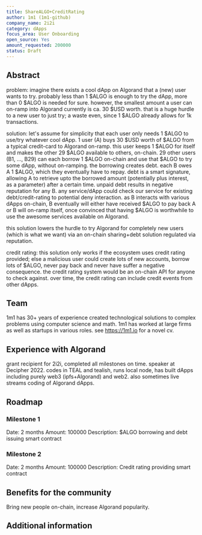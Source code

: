 ```yaml
---
title: ShareALGO+CreditRating
author: 1m1 (1m1-github)
company_name: 2i2i
category: dApps
focus_area: User Onboarding
open_source: Yes
amount_requested: 200000
status: Draft
---
```


## Abstract
problem:
imagine there exists a cool dApp on Algorand that a (new) user wants to try. probably less than 1 $ALGO is enough to try the dApp, more than 0 $ALGO is needed for sure.
however, the smallest amount a user can on-ramp into Algorand currently is ca. 30 $USD worth. that is a huge hurdle to a new user to just try; a waste even, since 1 $ALGO already allows for 1k transactions.

solution:
let's assume for simplicity that each user only needs 1 $ALGO to use/try whatever cool dApp.
1 user (A) buys 30 $USD worth of $ALGO from a typical credit-card to Algorand on-ramp. this user keeps 1 $ALGO for itself and makes the other 29 $ALGO available to others, on-chain.
29 other users (B1, ..., B29) can each borrow 1 $ALGO on-chain and use that $ALGO to try some dApp, without on-ramping. the borrowing creates debt. each B owes A 1 $ALGO, which they eventually have to repay.
debt is a smart signature, allowing A to retrieve upto the borrowed amount (potentially plus interest, as a parameter) after a certain time.
unpaid debt results in negative reputation for any B. any service/dApp could check our service for existing debt/credit-rating to potential deny interaction.
as B interacts with various dApps on-chain, B eventually will either have received $ALGO to pay back A or B will on-ramp itself, once convinced that having $ALGO is worthwhile to use the awesome services available on Algorand.

this solution lowers the hurdle to try Algorand for completely new users (which is what we want) via an on-chain sharing+debt solution regulated via reputation.

credit rating:
this solution only works if the ecosystem uses credit rating provided; else a malicious user could create lots of new accounts, borrow lots of $ALGO, never pay back and never have suffer a negative consequence.
the credit rating system would be an on-chain API for anyone to check against.
over time, the credit rating can include credit events from other dApps.

## Team
1m1 has 30+ years of experience created technological solutions to complex problems using computer science and math. 1m1 has worked at large firms as well as startups in various roles. see https://1m1.io for a novel cv.

## Experience with Algorand
grant recipient for 2i2i, completed all milestones on time. speaker at Decipher 2022.
codes in TEAL and tealish, runs local node, has built dApps including purely web3 (ipfs+Algorand) and web2.
also sometimes live streams coding of Algorand dApps.

## Roadmap

### Milestone 1
Date: 2 months
Amount: 100000
Description: $ALGO borrowing and debt issuing smart contract

### Milestone 2
Date: 2 months
Amount: 100000
Description: Credit rating providing smart contract

## Benefits for the community
Bring new people on-chain, increase Algorand popularity.

## Additional information

